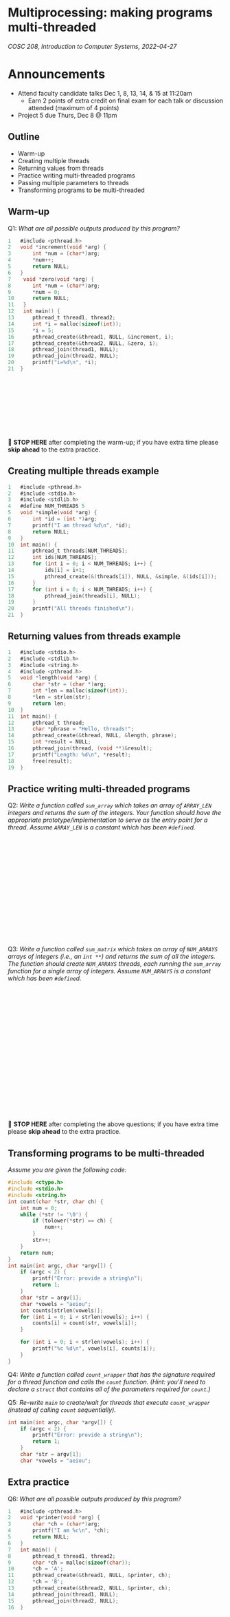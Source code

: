 # Multiprocessing: making programs multi-threaded
_COSC 208, Introduction to Computer Systems, 2022-04-27_

# Announcements
* Attend faculty candidate talks Dec 1, 8, 13, 14, & 15 at 11:20am
    * Earn 2 points of extra credit on final exam for each talk or discussion attended (maximum of 4 points)
* Project 5 due Thurs, Dec 8 @ 11pm 

## Outline
* Warm-up
* Creating multiple threads
* Returning values from threads
* Practice writing multi-threaded programs
* Passing multiple parameters to threads
* Transforming programs to be multi-threaded

## Warm-up
Q1: _What are all possible outputs produced by this program?_
```C
1   #include <pthread.h>
2   void *increment(void *arg) {
3       int *num = (char*)arg;
4       *num++;
5       return NULL;
6   }
7    void *zero(void *arg) {
8       int *num = (char*)arg;
9       *num = 0;
10      return NULL;
11   }
12   int main() {
13      pthread_t thread1, thread2;
14      int *i = malloc(sizeof(int));
15      *i = 5;
16      pthread_create(&thread1, NULL, &increment, i);
17      pthread_create(&thread2, NULL, &zero, i);
18      pthread_join(thread1, NULL);
19      pthread_join(thread2, NULL);
20      printf("i=%d\n", *i);
21  }
```
```










```

🛑 **STOP HERE** after completing the warm-up; if you have extra time please **skip ahead** to the extra practice.

<div style="page-break-after: always;"></div>

## Creating multiple threads example
```C
1   #include <pthread.h>
2   #include <stdio.h>
3   #include <stdlib.h>
4   #define NUM_THREADS 5
5   void *simple(void *arg) {
6       int *id = (int *)arg;
7       printf("I am thread %d\n", *id);
8       return NULL;
9   }
10  int main() {
11      pthread_t threads[NUM_THREADS];
12      int ids[NUM_THREADS];
13      for (int i = 0; i < NUM_THREADS; i++) {
14          ids[i] = i+1;
15          pthread_create(&(threads[i]), NULL, &simple, &(ids[i]));
16      } 
17      for (int i = 0; i < NUM_THREADS; i++) {
18          pthread_join(threads[i], NULL);
19      }
20      printf("All threads finished\n");
21  }
```

## Returning values from threads example
```C
1   #include <stdio.h>
2   #include <stdlib.h>
3   #include <string.h>
4   #include <pthread.h>
5   void *length(void *arg) {
6       char *str = (char *)arg;
7       int *len = malloc(sizeof(int));
8       *len = strlen(str);
9       return len;
10  }
11  int main() {
12      pthread_t thread;
13      char *phrase = "Hello, threads!";
14      pthread_create(&thread, NULL, &length, phrase);
15      int *result = NULL;
16      pthread_join(thread, (void **)&result);
17      printf("Length: %d\n", *result);
18      free(result);
19  }
```

<div style="page-break-after: always;"></div>

## Practice writing multi-threaded programs
Q2: _Write a function called `sum_array` which takes an array of `ARRAY_LEN` integers and returns the sum of the integers. Your function should have the appropriate prototype/implementation to serve as the entry point for a thread. Assume `ARRAY_LEN` is a constant which has been `#define`d._
```


















```

Q3: _Write a function called `sum_matrix` which takes an array of `NUM_ARRAYS` arrays of integers (i.e., an `int **`) and returns the sum of all the integers. The function should create `NUM_ARRAYS` threads, each running the `sum_array` function for a single array of integers. Assume `NUM_ARRAYS` is a constant which has been `#define`d._
```






















```

🛑 **STOP HERE** after completing the above questions; if you have extra time please **skip ahead** to the extra practice.

<div style="page-break-after:always;"></div>

## Transforming programs to be multi-threaded
_Assume you are given the following code:_
```C
#include <ctype.h>
#include <stdio.h>
#include <string.h>
int count(char *str, char ch) {
    int num = 0;
    while (*str != '\0') {
        if (tolower(*str) == ch) {
            num++;
        }
        str++;
    }
    return num;
}
int main(int argc, char *argv[]) {
    if (argc < 2) {
        printf("Error: provide a string\n");
        return 1;
    }
    char *str = argv[1];
    char *vowels = "aeiou";
    int counts[strlen(vowels)];
    for (int i = 0; i < strlen(vowels); i++) {
        counts[i] = count(str, vowels[i]);
    }

    for (int i = 0; i < strlen(vowels); i++) {
        printf("%c %d\n", vowels[i], counts[i]);
    }
}
```

Q4: *Write a function called  `count_wrapper` that has the signature required for a thread function and calls the `count` function. (Hint: you'll need to declare a `struct` that contains all of the parameters required for `count`.)*

<div style="page-break-after:always;"></div>

Q5: *Re-write `main` to create/wait for threads that execute `count_wrapper` (instead of calling `count` sequentially).*
```C
int main(int argc, char *argv[]) {
    if (argc < 2) {
        printf("Error: provide a string\n");
        return 1;
    }
    char *str = argv[1];
    char *vowels = "aeiou";
```

<div style="page-break-after:always;"></div>

## Extra practice
Q6: _What are all possible outputs produced by this program?_
```C
1   #include <pthread.h>
2   void *printer(void *arg) {
3       char *ch = (char*)arg;
4       printf("I am %c\n", *ch);
5       return NULL;
6   }
7   int main() {
8       pthread_t thread1, thread2;
9       char *ch = malloc(sizeof(char));
10      *ch = 'A';
11      pthread_create(&thread1, NULL, &printer, ch);
12      *ch = 'B';
13      pthread_create(&thread2, NULL, &printer, ch);
14      pthread_join(thread1, NULL);
15      pthread_join(thread2, NULL);
16  }
```